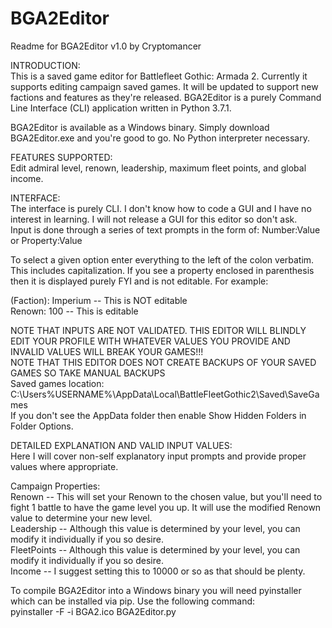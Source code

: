 # BGA2Editor

Readme for BGA2Editor v1.0 by Cryptomancer

INTRODUCTION:  
This is a saved game editor for Battlefleet Gothic: Armada 2. Currently it supports editing campaign saved games. It will be updated to support new factions and features as they're released. BGA2Editor is a purely Command Line Interface (CLI) application written in Python 3.7.1.  

BGA2Editor is available as a Windows binary. Simply download BGA2Editor.exe and you're good to go. No Python interpreter necessary.  

FEATURES SUPPORTED:  
Edit admiral level, renown, leadership, maximum fleet points, and global income.  

INTERFACE:  
The interface is purely CLI. I don't know how to code a GUI and I have no interest in learning. I will not release a GUI for this editor so don't ask.  
Input is done through a series of text prompts in the form of: Number:Value or Property:Value

To select a given option enter everything to the left of the colon verbatim. This includes capitalization. If you see a property enclosed in parenthesis then it is displayed purely FYI and is not editable. For example:  

(Faction): Imperium -- This is NOT editable  
Renown: 100 -- This is editable  

NOTE THAT INPUTS ARE NOT VALIDATED. THIS EDITOR WILL BLINDLY EDIT YOUR PROFILE WITH WHATEVER VALUES YOU PROVIDE AND INVALID VALUES WILL BREAK YOUR GAMES!!!  
NOTE THAT THIS EDITOR DOES NOT CREATE BACKUPS OF YOUR SAVED GAMES SO TAKE MANUAL BACKUPS  
Saved games location: C:\Users\%USERNAME%\AppData\Local\BattleFleetGothic2\Saved\SaveGames  
If you don't see the AppData folder then enable Show Hidden Folders in Folder Options.  

DETAILED EXPLANATION AND VALID INPUT VALUES:  
Here I will cover non-self explanatory input prompts and provide proper values where appropriate.  

Campaign Properties:  
Renown -- This will set your Renown to the chosen value, but you'll need to fight 1 battle to have the game level you up. It will use the modified Renown value to determine your new level.  
Leadership -- Although this value is determined by your level, you can modify it individually if you so desire.  
FleetPoints -- Although this value is determined by your level, you can modify it individually if you so desire.  
Income -- I suggest setting this to 10000 or so as that should be plenty.

To compile BGA2Editor into a Windows binary you will need pyinstaller which can be installed via pip. Use the following command:  
pyinstaller -F -i BGA2.ico BGA2Editor.py

